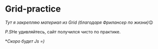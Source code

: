 # Grid-practice

*Тут я закрепляю материал из Grid (благодаря Фрилансер по жизни)*😌

*P.S*Не удивляйтесь, сайт получился чисто по практике.

**Скоро будет Js =)*
